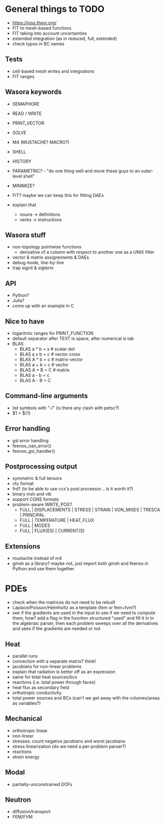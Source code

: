 # General things to TODO

 * https://joss.theoj.org/
 * FIT to mesh-based functions
 * FIT taking into account uncertainties
 * extended integration (as in reduced, full, extended)
 * check typos in BC names

 
## Tests
 
 * cell-based mesh writes and integrations
 * FIT ranges

## Wasora keywords

 * SEMAPHORE
 * READ / WRITE
 * PRINT_VECTOR
 * SOLVE
 * M4 (MUSTACHE? MACRO?)
 * SHELL
 * HISTORY
 * PARAMETRIC? - "do one thing well and move these guys to an outer-level shell"
 * MINIMIZE?
 * FIT? maybe we can keep this for fitting DAEs
 
 * explain that 
   - nouns -> definitions
   - verbs -> instructions
 
## Wasora stuff

 * non-topology pointwise functions
   - derivative of a column with respect to another one as a UNIX filter
 * vector & matrix assignements & DAEs
 * debug mode, line-by-line
 * trap signit & sigterm

## API

 * Python?
 * Julia?
 * come up with an example in C

## Nice to have

 * logaritmic ranges for PRINT_FUNCTION
 * default separator after TEXT is space, after numerical is tab
 * BLAS
   - BLAS a * b = s   # scalar dot
   - BLAS a x b = c   # vector cross
   - BLAS A * b = c   # matrix-vector
   - BLAS a + b = c   # vector
   - BLAS A + B = C   # matrix
   - BLAS a - b = c
   - BLAS A - B = C
   
 
## Command-line arguments

 * list symbols with "-l" (is there any clash with petsc?)
 * $1 = ${1}
 
## Error handling 
 
 * gsl error handling
 * feenox_nan_error()
 * feenox_gsl_handler()

## Postprocessing output

 * symmetric & full tensors
 * vtu format
 * frd? (to be able to use ccx's post processor... is it worth it?)
 * binary msh and vtk
 * support CGNS formats
 * problem-aware WRITE_POST 
   - FULL | DISPLACEMENTS | STRESS | STRAIN | VON_MISES | TRESCA | PRINCIPAL
   - FULL | TEMPERATURE | HEAT_FLUX
   - FULL | MODES
   - FULL | FLUX(ES) | CURRENT(S)
 
## Extensions
 
 * mustache instead of m4
 * gmsh as a library? maybe not, just import both gmsh and feenox in Python and use them together

 
# PDEs

 * check when the matrices do not need to be rebuilt
 * Laplace/Poisson/Helmholtz as a template (fem or fem+fvm?)
 * see if the gradients are used in the input to see if we need to compute them, how? add a flag in the function structured "used" and fill it in in the algebraic parser, then each problem sweeps over all the derivatives and sees if the gradients are needed or not
 
## Heat

 * parallel runs
 * convection with a separate matrix? think!
 * jacobians for non-linear problems
 * explain that radiation is better off as an expression
 * same for total heat sources/bcs
 * reactions (i.e. total power through faces)
 * heat flux as secondary field
 * orthotropic conductivity
 * total power sources and BCs (can't we get away with the volumes/areas as variables?)
 
## Mechanical

 * orthotropic linear
 * non-linear
 * stresses: count negative jacobians and worst jacobians
 * stress linearization (do we need a per-problem parser?)
 * reactions
 * strain energy

## Modal

 * partially-unconstrained DOFs
 
## Neutron

 * diffusion/transport
 * FEM/FVM

